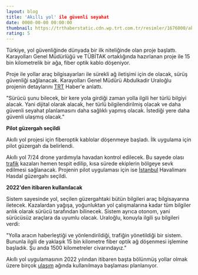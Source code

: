 ```yaml
--- 
layout: blog
title: 'Akıllı yol' ile güvenli seyahat
date: 0000-00-00 00:00:00
thumbnail: https://trthaberstatic.cdn.wp.trt.com.tr/resimler/1676000/akilli-yol-trt-haber-1677482.jpg
rating: 5
---
```

<p>
	Türkiye, yol güvenliğinde dünyada bir ilk niteliğinde olan proje başlattı. Karayolları Genel Müdürlüğü ve TÜBİTAK ortaklığında hazırlanan proje ile 15 bin kilometrelik bir ağa, fiber optik kablo döşeniyor.</p>
<p>
	Proje ile yollar araç bilgisayarları ile sürekli ağ iletişimi için de olacak, sürüş güvenliği sağlanacak. Karayolları Genel Müdürü Abdulkadir Uraloğlu projenin detaylarını <a href="https://www.trthaber.com/etiket/trt/" target="_blank">TRT</a> Haber'e anlattı.</p>
<p>
	"Sürücü şunu bilecek, bir kere yola girdiği zaman yolla ilgili her türlü bilgiyi alacak. Yani dijital olarak alacak, her türlü bilgilendirilmiş olacak ve daha güvenli seyahat planlamasını daha sağlıklı yapmış olacak. İstediği yere daha güvenli ulaşmış olacak."</p>
<p>
	<strong>Pilot güzergah seçildi</strong></p>
<p>
	Akıllı yol projesi için fiberoptik kablolar döşenmeye başladı. İlk uygulama için pilot güzergah da belirlendi.</p>
<p>
	Akıllı yol 7/24 drone yardımıyla havadan kontrol edilecek. Bu sayede olası <a href="https://www.trthaber.com/etiket/trafik/" target="_blank">trafik</a> kazaları hemen tespit edilip, kısa sürede ekiplerin bölgeye sevk edilmesi sağlanacak. Projenin pilot uygulaması için ise <a href="https://www.trthaber.com/etiket/istanbul/" target="_blank">İstanbul</a> Havalimanı Hasdal güzergahı seçildi.</p>
<p>
	<strong>2022'den itibaren kullanılacak</strong></p>
<p>
	Sistem sayesinde yol, seçilen güzergahtaki bütün bilgileri araç bilgisayarına iletecek. Kazalardan yağışa, yoğunluktan yol çalışmalarına kadar tüm bilgiler anlık olarak sürücü tarafından bilinecek. Sistem ayrıca otonom, yani sürücüsüz araçlara da uyumlu olacak. Uraloğlu, konuyla ilgili şu bilgileri verdi:</p>
<p>
	"Yolla aracın haberleştiği ve yönlendirildiği, trafiğin yönetildiği bir sistem. Bununla ilgili de yaklaşık 15 bin kilometre fiber optik ağ döşenmesi işlemine başladık. Şu anda 1500 kilometreler civarındayız."</p>
<p>
	Akıllı yol uygulamasının 2022 yılından itibaren başta bölünmüş yollar olmak üzere birçok <a href="https://www.trthaber.com/etiket/ulasim/" target="_blank">ulaşım</a> ağında kullanılmaya başlaması planlanıyor.</p>
